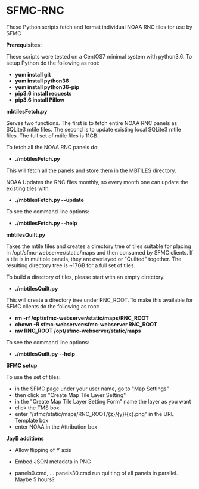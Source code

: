 # SFMC-RNC

These Python scripts fetch and format individual NOAA RNC tiles for use by SFMC

**Prerequisites:**

These scripts were tested on a CentOS7 minimal system with python3.6. To setup Python do the following as root:

- **yum install git**
- **yum install python36**
- **yum install python36-pip**
- **pip3.6 install requests**
- **pip3.6 install Pillow**

**mbtilesFetch.py**

Serves two functions. The first is to fetch entire NOAA RNC panels as SQLite3 mtile files.
The second is to update existing local SQLite3 mtile files. The full set of mtile files is 11GB.

To fetch all the NOAA RNC panels do:

- **./mbtilesFetch.py**

This will fetch all the panels and store them in the MBTILES directory.

NOAA Updates the RNC files monthly, so every month one can update the existing tiles with:

- **./mbtilesFetch.py --update**

To see the command line options:

- **./mbtilesFetch.py --help**

**mbtilesQuilt.py**

Takes the mtile files and creates a directory tree of tiles suitable for placing in
/opt/sfmc-webserver/static/maps and then consumed by SFMC clients. If a tile is in multiple panels, they are overlayed or "Quilted" together. The resulting directory tree is ~17GB for a full set of tiles.

To build a directory of tiles, please start with an empty directory.

- **./mbtilesQuilt.py**

This will create a directory tree under RNC_ROOT. To make this available for SFMC clients do the following as root:

- **rm -rf /opt/sfmc-webserver/static/maps/RNC_ROOT**
- **chown -R sfmc-webserver:sfmc-webserver RNC_ROOT**
- **mv RNC_ROOT /opt/sfmc-webserver/static/maps**

To see the command line options:

- **./mbtilesQuilt.py --help**

**SFMC setup**

To use the set of tiles:
- in the SFMC page under your user name, go to "Map Settings"
- then click on "Create Map Tile Layer Setting" 
- in the "Create Map Tile Layer Setting Form" name the layer as you want
- click the TMS box.
- enter "/sfmc/static/maps/RNC_ROOT/{z}/{y}/{x}.png" in the URL Template box
- enter NOAA in the Attribution box

**JayB additions**

- Allow flipping of Y axis
- Embed JSON metadata in PNG

- panels0.cmd, ... panels30.cmd run quilting of all panels in parallel.  Maybe 5 hours?
